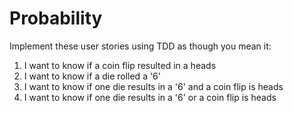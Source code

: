 Probability
===========
Implement these user stories using TDD as though you mean it:

1.  I want to know if a coin flip resulted in a heads
2.  I want to know if a die rolled a '6'
3.  I want to know if one die results in a '6' and a coin flip is heads
4.  I want to know if one die results in a '6' or a coin flip is heads
